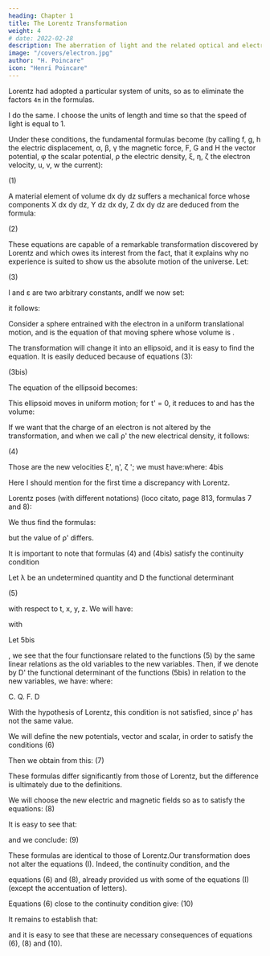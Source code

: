 ```yaml
---
heading: Chapter 1
title: The Lorentz Transformation
weight: 4
# date: 2022-02-28
description: The aberration of light and the related optical and electrical phenomena seems to provide us a means of determining the absolute motion of the Earth
image: "/covers/electron.jpg"
author: "H. Poincare"
icon: "Henri Poincare"
---
```



Lorentz had adopted a particular system of units, so as to eliminate the factors `4π` in the formulas. 

I do the same. I choose the units of length and time so that the speed of light is equal to 1. 

Under these conditions, the fundamental formulas become (by calling f, g, h the electric displacement, α, β, γ the magnetic force, F, G and H the vector potential, φ the scalar potential, ρ the electric density, ξ, η, ζ the electron velocity, u, v, w the current): 

(1)

A material element of volume dx dy dz suffers a mechanical force whose components X dx dy
dz, Y dz dx dy, Z dx dy dz are deduced from the formula:

(2)

These equations are capable of a remarkable transformation discovered by Lorentz and which
owes its interest from the fact, that it explains why no experience is suited to show us the
absolute motion of the universe. Let:

(3)

l and ε are two arbitrary constants, andIf we now set: 

it follows:

Consider a sphere entrained with the electron in a uniform translational motion, and
is the equation of that moving sphere whose volume is
.

The transformation will change it into an ellipsoid, and it is easy to find the equation. It is easily
deduced because of equations (3):

(3bis)

The equation of the ellipsoid becomes:

This ellipsoid moves in uniform motion; for t' = 0, it reduces to
and has the volume:

If we want that the charge of an electron is not altered by the transformation, and when we call
ρ' the new electrical density, it follows:

(4)

Those are the new velocities ξ', η', ζ '; we must have:where:
4bis

Here I should mention for the first time a discrepancy with Lorentz.

Lorentz poses (with different notations) (loco citato, page 813, formulas 7 and 8):

We thus find the formulas:

but the value of ρ' differs.

It is important to note that formulas (4) and (4bis) satisfy the continuity condition

Let λ be an undetermined quantity and D the functional determinant

(5)

with respect to t, x, y, z. We will have:

with

Let
5bis

, we see that the four functionsare related to the functions (5) by the same linear relations as the old variables to the new
variables. Then, if we denote by D' the functional determinant of the functions (5bis) in relation to
the new variables, we have:
where:

C. Q. F. D

With the hypothesis of Lorentz, this condition is not satisfied, since ρ' has not the same value.

We will define the new potentials, vector and scalar, in order to satisfy the conditions
(6)

Then we obtain from this:
(7)

These formulas differ significantly from those of Lorentz, but the difference is ultimately due to
the definitions.

We will choose the new electric and magnetic fields so as to satisfy the equations:
(8)

It is easy to see that:


and we conclude:
(9)

These formulas are identical to those of Lorentz.Our transformation does not alter the equations (I). Indeed, the continuity condition, and the

equations (6) and (8), already provided us with some of the equations (I) (except the
accentuation of letters).

Equations (6) close to the continuity condition give:
(10)

It remains to establish that:

and it is easy to see that these are necessary consequences of equations (6), (8) and (10).

